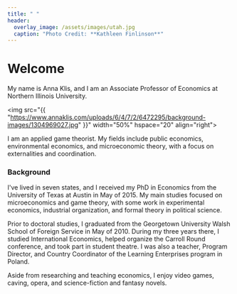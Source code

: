 ```yaml
---
title: " "
header:
  overlay_image: /assets/images/utah.jpg
  caption: "Photo Credit: **Kathleen Finlinson**"
---
```


# Welcome​

My name is Anna Klis, and I am an Associate Professor of Economics at Northern Illinois University.  

<img src="{{ "https://www.annaklis.com/uploads/6/4/7/2/6472295/background-images/1304969027.jpg" }}"
width="50%" hspace="20" align="right">

I am an applied game theorist. My fields include public economics, environmental economics, and microeconomic theory, with a focus on externalities and coordination.

### Background
I've lived in seven states, and I received my PhD in Economics from the University of Texas at Austin in May of 2015. My main studies focused on microeconomics and game theory, with some work in experimental economics, industrial organization, and formal theory in political science. 

Prior to doctoral studies, I graduated from the Georgetown University Walsh School of Foreign Service in May of 2010.  During my three years there, I studied International Economics, helped organize the Carroll Round conference, and took part in student theatre.  I was also a teacher, Program Director, and Country Coordinator of the Learning Enterprises program in Poland. 

Aside from researching and teaching economics, I enjoy video games, caving, opera, and science-fiction and fantasy novels.﻿
